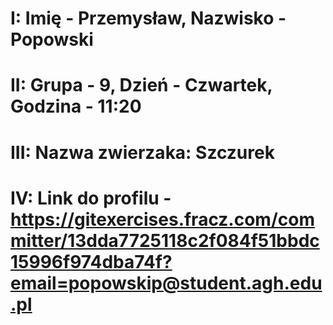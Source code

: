 # I: Imię - Przemysław, Nazwisko - Popowski
# II: Grupa - 9, Dzień - Czwartek, Godzina - 11:20
# III: Nazwa zwierzaka: Szczurek
# IV: Link do profilu - https://gitexercises.fracz.com/committer/13dda7725118c2f084f51bbdc15996f974dba74f?email=popowskip@student.agh.edu.pl
